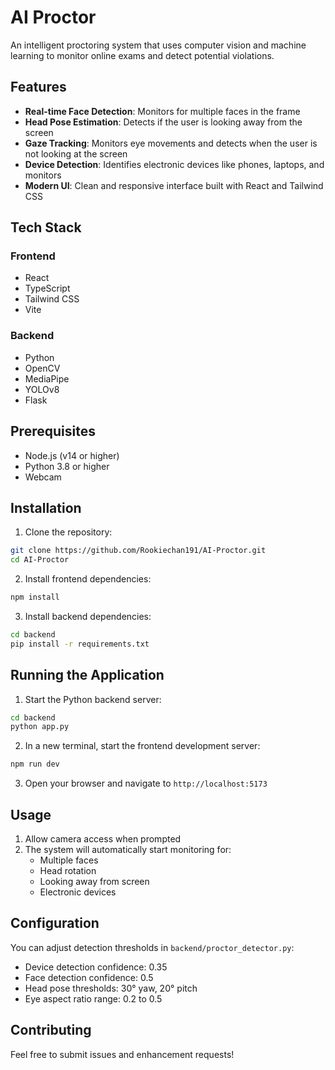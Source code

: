 # AI Proctor

An intelligent proctoring system that uses computer vision and machine learning to monitor online exams and detect potential violations.

## Features

- **Real-time Face Detection**: Monitors for multiple faces in the frame
- **Head Pose Estimation**: Detects if the user is looking away from the screen
- **Gaze Tracking**: Monitors eye movements and detects when the user is not looking at the screen
- **Device Detection**: Identifies electronic devices like phones, laptops, and monitors
- **Modern UI**: Clean and responsive interface built with React and Tailwind CSS

## Tech Stack

### Frontend
- React
- TypeScript
- Tailwind CSS
- Vite

### Backend
- Python
- OpenCV
- MediaPipe
- YOLOv8
- Flask

## Prerequisites

- Node.js (v14 or higher)
- Python 3.8 or higher
- Webcam

## Installation

1. Clone the repository:
```bash
git clone https://github.com/Rookiechan191/AI-Proctor.git
cd AI-Proctor
```

2. Install frontend dependencies:
```bash
npm install
```

3. Install backend dependencies:
```bash
cd backend
pip install -r requirements.txt
```

## Running the Application

1. Start the Python backend server:
```bash
cd backend
python app.py
```

2. In a new terminal, start the frontend development server:
```bash
npm run dev
```

3. Open your browser and navigate to `http://localhost:5173`

## Usage

1. Allow camera access when prompted
2. The system will automatically start monitoring for:
   - Multiple faces
   - Head rotation
   - Looking away from screen
   - Electronic devices

## Configuration

You can adjust detection thresholds in `backend/proctor_detector.py`:
- Device detection confidence: 0.35
- Face detection confidence: 0.5
- Head pose thresholds: 30° yaw, 20° pitch
- Eye aspect ratio range: 0.2 to 0.5

## Contributing

Feel free to submit issues and enhancement requests!


